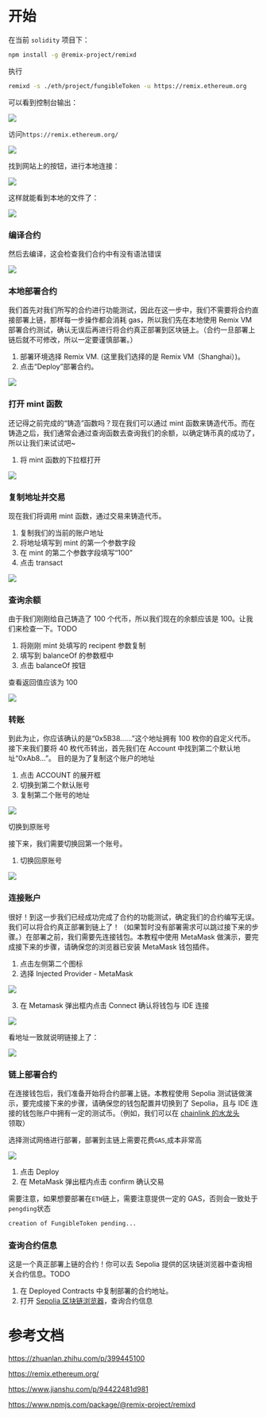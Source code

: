 # 开始

在当前 `solidity` 项目下：

```sh
npm install -g @remix-project/remixd
```

执行

```sh
remixd -s ./eth/project/fungibleToken -u https://remix.ethereum.org
```

可以看到控制台输出：

![](./assets/remixd-console.jpg)

访问`https://remix.ethereum.org/`

![](./assets/remixd-ethereum-website.jpg)

找到网站上的按钮，进行本地连接：

![](./assets/remixd-ethereum-connect.jpg)

这样就能看到本地的文件了：

![](./assets/remixd-ethereum-file.jpg)

### 编译合约

然后去编译，这会检查我们合约中有没有语法错误

![](./assets/remixd-eth-compiler.jpg)

### 本地部署合约

我们首先对我们所写的合约进行功能测试，因此在这一步中，我们不需要将合约直接部署上链，那样每一步操作都会消耗 gas，所以我们先在本地使用 Remix VM 部署合约测试，确认无误后再进行将合约真正部署到区块链上。（合约一旦部署上链后就不可修改，所以一定要谨慎部署。）

1. 部署环境选择 Remix VM. (这里我们选择的是 Remix VM（Shanghai）)。
2. 点击“Deploy”部署合约。

![](./assets/remixd-eth-deploy.jpg)

### 打开 mint 函数

还记得之前完成的“铸造”函数吗？现在我们可以通过 mint 函数来铸造代币。而在铸造之后，我们通常会通过查询函数去查询我们的余额，以确定铸币真的成功了，所以让我们来试试吧~

1. 将 mint 函数的下拉框打开

![](./assets/remixd-eth-recipient.jpg)

### 复制地址并交易

现在我们将调用 mint 函数，通过交易来铸造代币。

1. 复制我们的当前的账户地址
2. 将地址填写到 mint 的第一个参数字段
3. 在 mint 的第二个参数字段填写“100”
4. 点击 transact

![](./assets/remixd-eth-transact.jpg)

### 查询余额

由于我们刚刚给自己铸造了 100 个代币，所以我们现在的余额应该是 100。让我们来检查一下。TODO

1. 将刚刚 mint 处填写的 recipent 参数复制
2. 填写到 balanceOf 的参数框中
3. 点击 balanceOf 按钮

查看返回值应该为 100

![](./assets/remixd-eth-balanced.jpg)

### 转账

到此为止，你应该确认的是“0x5B38……”这个地址拥有 100 枚你的自定义代币。接下来我们要将 40 枚代币转出，首先我们在 Account 中找到第二个默认地址“0xAb8…”。
目的是为了复制这个账户的地址

1. 点击 ACCOUNT 的展开框
2. 切换到第二个默认账号
3. 复制第二个账号的地址

![](./assets/remixd-eth-switch.webp)

切换到原账号

接下来，我们需要切换回第一个账号。

1. 切换回原账号

![](./assets/remixd-eth-transfer.webp)

### 连接账户

很好！到这一步我们已经成功完成了合约的功能测试，确定我们的合约编写无误。我们可以将合约真正部署到链上了！（如果暂时没有部署需求可以跳过接下来的步骤。）在部署之前，我们需要先连接钱包。本教程中使用 MetaMask 做演示，要完成接下来的步骤，请确保您的浏览器已安装 MetaMask 钱包插件。

1. 点击左侧第二个图标
2. 选择 Injected Provider - MetaMask

![](./assets/remixd-eth-inspect.jpg)

3. 在 Metamask 弹出框内点击 Connect 确认将钱包与 IDE 连接

![](./assets/remixd-eth-wallet.jpg)

看地址一致就说明链接上了：

![](./assets/remixd-eth-account.jpg)

### 链上部署合约

在连接钱包后，我们准备开始将合约部署上链。本教程使用 Sepolia 测试链做演示，要完成接下来的步骤，请确保您的钱包配置并切换到了 Sepolia，且与 IDE 连接的钱包账户中拥有一定的测试币。（例如，我们可以在 [chainlink 的水龙头](https://faucets.chain.link/)领取）


选择测试网络进行部署，部署到主链上需要花费`GAS`,成本非常高

![](./assets/remixd-eth-sepolia.jpg)

1. 点击 Deploy
2. 在 MetaMask 弹出框内点击 confirm 确认交易

需要注意，如果想要部署在`ETH`链上，需要注意提供一定的 GAS，否则会一致处于`pengding`状态

```sh
creation of FungibleToken pending...
```



### 查询合约信息

这是一个真正部署上链的合约！你可以去 Sepolia 提供的区块链浏览器中查询相关合约信息。TODO

1. 在 Deployed Contracts 中复制部署的合约地址。
2. 打开 [Sepolia 区块链浏览器](https://sepolia.etherscan.io/)，查询合约信息

# 参考文档

https://zhuanlan.zhihu.com/p/399445100

https://remix.ethereum.org/

https://www.jianshu.com/p/94422481d981

https://www.npmjs.com/package/@remix-project/remixd
